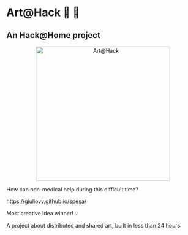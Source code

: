 # Art@Hack :art: :art:
## An Hack@Home project

<p align="center">
  <img src="https://giuliovv.github.io/spesa/static/media/logo.285086bb.svg" width="350" alt="Art@Hack">
</p>

How can non-medical help during this difficult time?

https://giuliovv.github.io/spesa/

Most creative idea winner! :bulb:

A project about distributed and shared art, built in less than 24 hours.

